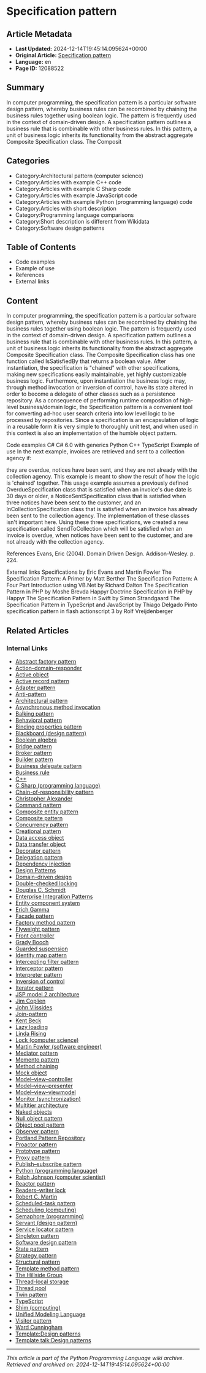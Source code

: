 # Specification pattern

## Article Metadata

- **Last Updated:** 2024-12-14T19:45:14.095624+00:00
- **Original Article:** [Specification pattern](https://en.wikipedia.org/wiki/Specification_pattern)
- **Language:** en
- **Page ID:** 12088522

## Summary

In computer programming, the specification pattern is a particular software design pattern, whereby business rules can be recombined by chaining the business rules together using boolean logic. The pattern is frequently used in the context of domain-driven design.
A specification pattern outlines a business rule that is combinable with other business rules. In this pattern, a unit of business logic inherits its functionality from the abstract aggregate Composite Specification class. The Composit

## Categories

- Category:Architectural pattern (computer science)
- Category:Articles with example C++ code
- Category:Articles with example C Sharp code
- Category:Articles with example JavaScript code
- Category:Articles with example Python (programming language) code
- Category:Articles with short description
- Category:Programming language comparisons
- Category:Short description is different from Wikidata
- Category:Software design patterns

## Table of Contents

- Code examples
- Example of use
- References
- External links

## Content

In computer programming, the specification pattern is a particular software design pattern, whereby business rules can be recombined by chaining the business rules together using boolean logic. The pattern is frequently used in the context of domain-driven design.
A specification pattern outlines a business rule that is combinable with other business rules. In this pattern, a unit of business logic inherits its functionality from the abstract aggregate Composite Specification class. The Composite Specification class has one function called IsSatisfiedBy that returns a boolean value. After instantiation, the specification is "chained" with other specifications, making new specifications easily maintainable, yet highly customizable business logic. Furthermore, upon instantiation the business logic may, through method invocation or inversion of control, have its state altered in order to become a delegate of other classes such as a persistence repository.
As a consequence of performing runtime composition of high-level business/domain logic, the Specification pattern is a convenient tool for converting ad-hoc user search criteria into low level logic to be processed by repositories.
Since a specification is an encapsulation of logic in a reusable form it is very simple to thoroughly unit test, and when used in this context is also an implementation of the humble object pattern.

Code examples
C#
C# 6.0 with generics
Python
C++
TypeScript
Example of use
In the next example, invoices are retrieved and sent to a collection agency if:

they are overdue,
notices have been sent, and
they are not already with the collection agency.
This example is meant to show the result of how the logic is 'chained' together.
This usage example assumes a previously defined OverdueSpecification class that is satisfied when an invoice's due date is 30 days or older, a NoticeSentSpecification class that is satisfied when three notices have been sent to the customer, and an InCollectionSpecification class that is satisfied when an invoice has already been sent to the collection agency. The implementation of these classes isn't important here.
Using these three specifications, we created a new specification called SendToCollection which will be satisfied when an invoice is overdue, when notices have been sent to the customer, and are not already with the collection agency.

References
Evans, Eric (2004). Domain Driven Design. Addison-Wesley. p. 224.

External links
Specifications by Eric Evans and Martin Fowler
The Specification Pattern: A Primer by Matt Berther
The Specification Pattern: A Four Part Introduction using VB.Net  by Richard Dalton
The Specification Pattern in PHP by Moshe Brevda
Happyr Doctrine Specification in PHP by Happyr
The Specification Pattern in Swift by Simon Strandgaard
The Specification Pattern in TypeScript and JavaScript by Thiago Delgado Pinto
specification pattern in flash actionscript 3 by Rolf Vreijdenberger

## Related Articles

### Internal Links

- [Abstract factory pattern](https://en.wikipedia.org/wiki/Abstract_factory_pattern)
- [Action–domain–responder](https://en.wikipedia.org/wiki/Action%E2%80%93domain%E2%80%93responder)
- [Active object](https://en.wikipedia.org/wiki/Active_object)
- [Active record pattern](https://en.wikipedia.org/wiki/Active_record_pattern)
- [Adapter pattern](https://en.wikipedia.org/wiki/Adapter_pattern)
- [Anti-pattern](https://en.wikipedia.org/wiki/Anti-pattern)
- [Architectural pattern](https://en.wikipedia.org/wiki/Architectural_pattern)
- [Asynchronous method invocation](https://en.wikipedia.org/wiki/Asynchronous_method_invocation)
- [Balking pattern](https://en.wikipedia.org/wiki/Balking_pattern)
- [Behavioral pattern](https://en.wikipedia.org/wiki/Behavioral_pattern)
- [Binding properties pattern](https://en.wikipedia.org/wiki/Binding_properties_pattern)
- [Blackboard (design pattern)](https://en.wikipedia.org/wiki/Blackboard_(design_pattern))
- [Boolean algebra](https://en.wikipedia.org/wiki/Boolean_algebra)
- [Bridge pattern](https://en.wikipedia.org/wiki/Bridge_pattern)
- [Broker pattern](https://en.wikipedia.org/wiki/Broker_pattern)
- [Builder pattern](https://en.wikipedia.org/wiki/Builder_pattern)
- [Business delegate pattern](https://en.wikipedia.org/wiki/Business_delegate_pattern)
- [Business rule](https://en.wikipedia.org/wiki/Business_rule)
- [C++](https://en.wikipedia.org/wiki/C%2B%2B)
- [C Sharp (programming language)](https://en.wikipedia.org/wiki/C_Sharp_(programming_language))
- [Chain-of-responsibility pattern](https://en.wikipedia.org/wiki/Chain-of-responsibility_pattern)
- [Christopher Alexander](https://en.wikipedia.org/wiki/Christopher_Alexander)
- [Command pattern](https://en.wikipedia.org/wiki/Command_pattern)
- [Composite entity pattern](https://en.wikipedia.org/wiki/Composite_entity_pattern)
- [Composite pattern](https://en.wikipedia.org/wiki/Composite_pattern)
- [Concurrency pattern](https://en.wikipedia.org/wiki/Concurrency_pattern)
- [Creational pattern](https://en.wikipedia.org/wiki/Creational_pattern)
- [Data access object](https://en.wikipedia.org/wiki/Data_access_object)
- [Data transfer object](https://en.wikipedia.org/wiki/Data_transfer_object)
- [Decorator pattern](https://en.wikipedia.org/wiki/Decorator_pattern)
- [Delegation pattern](https://en.wikipedia.org/wiki/Delegation_pattern)
- [Dependency injection](https://en.wikipedia.org/wiki/Dependency_injection)
- [Design Patterns](https://en.wikipedia.org/wiki/Design_Patterns)
- [Domain-driven design](https://en.wikipedia.org/wiki/Domain-driven_design)
- [Double-checked locking](https://en.wikipedia.org/wiki/Double-checked_locking)
- [Douglas C. Schmidt](https://en.wikipedia.org/wiki/Douglas_C._Schmidt)
- [Enterprise Integration Patterns](https://en.wikipedia.org/wiki/Enterprise_Integration_Patterns)
- [Entity component system](https://en.wikipedia.org/wiki/Entity_component_system)
- [Erich Gamma](https://en.wikipedia.org/wiki/Erich_Gamma)
- [Facade pattern](https://en.wikipedia.org/wiki/Facade_pattern)
- [Factory method pattern](https://en.wikipedia.org/wiki/Factory_method_pattern)
- [Flyweight pattern](https://en.wikipedia.org/wiki/Flyweight_pattern)
- [Front controller](https://en.wikipedia.org/wiki/Front_controller)
- [Grady Booch](https://en.wikipedia.org/wiki/Grady_Booch)
- [Guarded suspension](https://en.wikipedia.org/wiki/Guarded_suspension)
- [Identity map pattern](https://en.wikipedia.org/wiki/Identity_map_pattern)
- [Intercepting filter pattern](https://en.wikipedia.org/wiki/Intercepting_filter_pattern)
- [Interceptor pattern](https://en.wikipedia.org/wiki/Interceptor_pattern)
- [Interpreter pattern](https://en.wikipedia.org/wiki/Interpreter_pattern)
- [Inversion of control](https://en.wikipedia.org/wiki/Inversion_of_control)
- [Iterator pattern](https://en.wikipedia.org/wiki/Iterator_pattern)
- [JSP model 2 architecture](https://en.wikipedia.org/wiki/JSP_model_2_architecture)
- [Jim Coplien](https://en.wikipedia.org/wiki/Jim_Coplien)
- [John Vlissides](https://en.wikipedia.org/wiki/John_Vlissides)
- [Join-pattern](https://en.wikipedia.org/wiki/Join-pattern)
- [Kent Beck](https://en.wikipedia.org/wiki/Kent_Beck)
- [Lazy loading](https://en.wikipedia.org/wiki/Lazy_loading)
- [Linda Rising](https://en.wikipedia.org/wiki/Linda_Rising)
- [Lock (computer science)](https://en.wikipedia.org/wiki/Lock_(computer_science))
- [Martin Fowler (software engineer)](https://en.wikipedia.org/wiki/Martin_Fowler_(software_engineer))
- [Mediator pattern](https://en.wikipedia.org/wiki/Mediator_pattern)
- [Memento pattern](https://en.wikipedia.org/wiki/Memento_pattern)
- [Method chaining](https://en.wikipedia.org/wiki/Method_chaining)
- [Mock object](https://en.wikipedia.org/wiki/Mock_object)
- [Model–view–controller](https://en.wikipedia.org/wiki/Model%E2%80%93view%E2%80%93controller)
- [Model–view–presenter](https://en.wikipedia.org/wiki/Model%E2%80%93view%E2%80%93presenter)
- [Model–view–viewmodel](https://en.wikipedia.org/wiki/Model%E2%80%93view%E2%80%93viewmodel)
- [Monitor (synchronization)](https://en.wikipedia.org/wiki/Monitor_(synchronization))
- [Multitier architecture](https://en.wikipedia.org/wiki/Multitier_architecture)
- [Naked objects](https://en.wikipedia.org/wiki/Naked_objects)
- [Null object pattern](https://en.wikipedia.org/wiki/Null_object_pattern)
- [Object pool pattern](https://en.wikipedia.org/wiki/Object_pool_pattern)
- [Observer pattern](https://en.wikipedia.org/wiki/Observer_pattern)
- [Portland Pattern Repository](https://en.wikipedia.org/wiki/Portland_Pattern_Repository)
- [Proactor pattern](https://en.wikipedia.org/wiki/Proactor_pattern)
- [Prototype pattern](https://en.wikipedia.org/wiki/Prototype_pattern)
- [Proxy pattern](https://en.wikipedia.org/wiki/Proxy_pattern)
- [Publish–subscribe pattern](https://en.wikipedia.org/wiki/Publish%E2%80%93subscribe_pattern)
- [Python (programming language)](https://en.wikipedia.org/wiki/Python_(programming_language))
- [Ralph Johnson (computer scientist)](https://en.wikipedia.org/wiki/Ralph_Johnson_(computer_scientist))
- [Reactor pattern](https://en.wikipedia.org/wiki/Reactor_pattern)
- [Readers–writer lock](https://en.wikipedia.org/wiki/Readers%E2%80%93writer_lock)
- [Robert C. Martin](https://en.wikipedia.org/wiki/Robert_C._Martin)
- [Scheduled-task pattern](https://en.wikipedia.org/wiki/Scheduled-task_pattern)
- [Scheduling (computing)](https://en.wikipedia.org/wiki/Scheduling_(computing))
- [Semaphore (programming)](https://en.wikipedia.org/wiki/Semaphore_(programming))
- [Servant (design pattern)](https://en.wikipedia.org/wiki/Servant_(design_pattern))
- [Service locator pattern](https://en.wikipedia.org/wiki/Service_locator_pattern)
- [Singleton pattern](https://en.wikipedia.org/wiki/Singleton_pattern)
- [Software design pattern](https://en.wikipedia.org/wiki/Software_design_pattern)
- [State pattern](https://en.wikipedia.org/wiki/State_pattern)
- [Strategy pattern](https://en.wikipedia.org/wiki/Strategy_pattern)
- [Structural pattern](https://en.wikipedia.org/wiki/Structural_pattern)
- [Template method pattern](https://en.wikipedia.org/wiki/Template_method_pattern)
- [The Hillside Group](https://en.wikipedia.org/wiki/The_Hillside_Group)
- [Thread-local storage](https://en.wikipedia.org/wiki/Thread-local_storage)
- [Thread pool](https://en.wikipedia.org/wiki/Thread_pool)
- [Twin pattern](https://en.wikipedia.org/wiki/Twin_pattern)
- [TypeScript](https://en.wikipedia.org/wiki/TypeScript)
- [Shim (computing)](https://en.wikipedia.org/wiki/Shim_(computing))
- [Unified Modeling Language](https://en.wikipedia.org/wiki/Unified_Modeling_Language)
- [Visitor pattern](https://en.wikipedia.org/wiki/Visitor_pattern)
- [Ward Cunningham](https://en.wikipedia.org/wiki/Ward_Cunningham)
- [Template:Design patterns](https://en.wikipedia.org/wiki/Template:Design_patterns)
- [Template talk:Design patterns](https://en.wikipedia.org/wiki/Template_talk:Design_patterns)

---
_This article is part of the Python Programming Language wiki archive._
_Retrieved and archived on: 2024-12-14T19:45:14.095624+00:00_